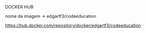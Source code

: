DOCKER HUB

nome da imagem -> edgartf3/codeeducation

https://hub.docker.com/repository/docker/edgartf3/codeeducation
